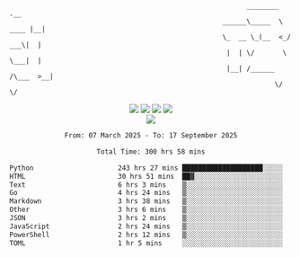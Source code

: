 ```
                                                           ________        .__ 
                                                     ______\_____  \  ____ |__|
                                                     \_  __ \_(__  <_/ ___\|  |
                                                      |  | \/       \  \___|  |
                                                      |__| /______  /\___  >__|
                                                                  \/     \/    
```

<div align="center">
  <img src="https://komarev.com/ghpvc/?username=r3ci&label=Profile%20views&color=000000&style=for-the-badge"/>
  <img src="https://img.shields.io/github/followers/R3CI?color=black&style=for-the-badge&logo=github&label=Follows"/>
  <img src="https://img.shields.io/github/stars/R3CI?color=black&style=for-the-badge&logo=github&label=Stars"/>
 
  <img src="https://github-widgetbox.vercel.app/api/profile?username=R3CI&data=followers,repositories,stars,commits&theme=rgb">
  <br>

  <img src="https://github-widgetbox.vercel.app/api/skills?languages=python,go,json&theme=rgb&includeNames=true">
  <br>
  
</p>

<!--START_SECTION:waka-->

```txt
From: 07 March 2025 - To: 17 September 2025

Total Time: 300 hrs 58 mins

Python                     243 hrs 27 mins ████████████████████░░░░░   80.06 %
HTML                       30 hrs 51 mins  ██▓░░░░░░░░░░░░░░░░░░░░░░   10.15 %
Text                       6 hrs 3 mins    ▒░░░░░░░░░░░░░░░░░░░░░░░░   01.99 %
Go                         4 hrs 24 mins   ▒░░░░░░░░░░░░░░░░░░░░░░░░   01.45 %
Markdown                   3 hrs 38 mins   ▒░░░░░░░░░░░░░░░░░░░░░░░░   01.20 %
Other                      3 hrs 6 mins    ▒░░░░░░░░░░░░░░░░░░░░░░░░   01.02 %
JSON                       3 hrs 2 mins    ▒░░░░░░░░░░░░░░░░░░░░░░░░   01.00 %
JavaScript                 2 hrs 24 mins   ▒░░░░░░░░░░░░░░░░░░░░░░░░   00.79 %
PowerShell                 2 hrs 12 mins   ▒░░░░░░░░░░░░░░░░░░░░░░░░   00.72 %
TOML                       1 hr 5 mins     ░░░░░░░░░░░░░░░░░░░░░░░░░   00.36 %
```

<!--END_SECTION:waka-->
